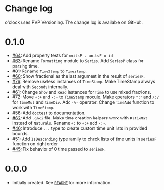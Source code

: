 Change log
==========
o'clock uses [PVP Versioning][1].
The change log is available [on GitHub][2].

0.1.0
=====

* [#64](https://github.com/serokell/o-clock/issues/64):
  Add property tests for `unitsP . unitsF ≡ id`
* [#63](https://github.com/serokell/o-clock/issues/63):
  Rename `Formatting` module to `Series`.
  Add `SeriesP` class for parsing time.
* [#81](https://github.com/serokell/o-clock/issues/81):
  Rename `TimeStamp` to `Timestamp`.
* [#60](https://github.com/serokell/o-clock/issues/60):
  Show fractional as the last argument in the result of `seriesF`.
* [#76](https://github.com/serokell/o-clock/issues/76):
  Remove useless instances of `TimeStamp`. Make TimeStamp always deal with
  `Second`s internally.
* [#61](https://github.com/serokell/o-clock/issues/61):
  Change `Show` and `Read` instances for `Time` to use
  mixed fractions.
* [#72](https://github.com/serokell/o-clock/issues/72):
  Move `+:+` and `-:-` to `TimeStamp` module.
  Make operators `*:*` and `/:/` for `timeMul` and `timeDiv`.
  Add `-%-` operator. Change `timeAdd` function to work with `TimeStamp`.
* [#56](https://github.com/serokell/o-clock/issues/56):
  Add `doctest` to documentation.
* [#62](https://github.com/serokell/o-clock/issues/62):
  Add `.ghci` file. Make time creation helpers work with
  `RatioNat` instead of `Naturals`.
  Rename `+:` to `+:+` add `-:-`.
* [#46](https://github.com/serokell/o-clock/issues/46):
  Introduce `...` type to create custom time unit lists in
  provided bounds.
* [#51](https://github.com/serokell/o-clock/issues/51):
  Add `IsDescending` type family to check lists of time units
  in `seriesF` function on right order
* [#45](https://github.com/serokell/o-clock/issues/45):
  Fix behavior of 0 time passed to `seriesF`.

0.0.0
=====

* Initially created. See [`README`][3] for more information.


[1]: https://pvp.haskell.org
[2]: https://github.com/serokell/o-clock/releases
[3]: https://github.com/serokell/o-clock#readme
